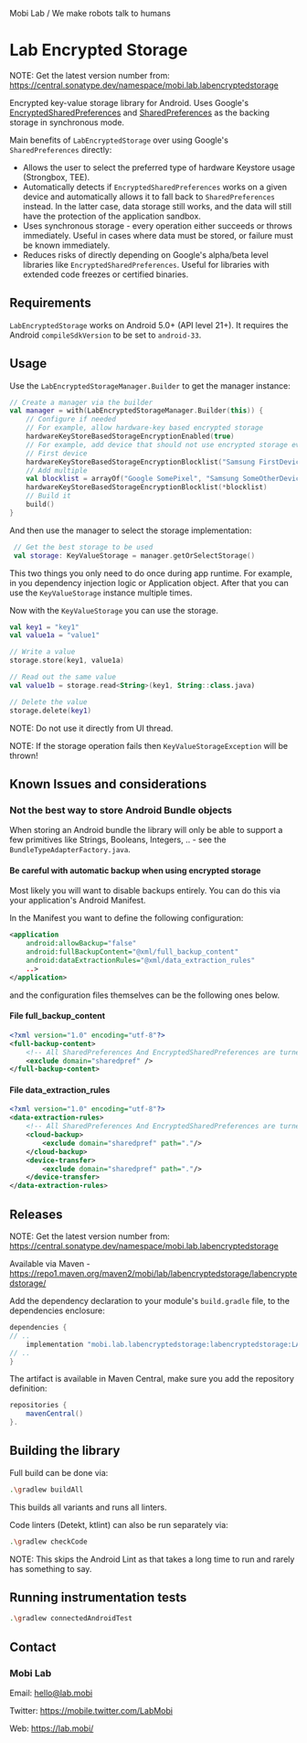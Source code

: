 Mobi Lab / We make robots talk to humans

# Lab Encrypted Storage

NOTE: Get the latest version number from: https://central.sonatype.dev/namespace/mobi.lab.labencryptedstorage

Encrypted key-value storage library for Android. Uses Google's [EncryptedSharedPreferences](https://developer.android.com/reference/androidx/security/crypto/EncryptedSharedPreferences) and [SharedPreferences](https://developer.android.com/training/data-storage/shared-preferences) as the backing storage in synchronous mode.

Main benefits of `LabEncryptedStorage` over using Google's `SharedPreferences` directly:

- Allows the user to select the preferred type of hardware Keystore usage (Strongbox, TEE).
- Automatically detects if `EncryptedSharedPreferences` works on a given device and automatically allows it to fall back to `SharedPreferences` instead. In the latter case, data storage still works, and the data will still have the protection of the application sandbox.
- Uses synchronous storage - every operation either succeeds or throws immediately. Useful in cases where data must be stored, or failure must be known immediately. 
- Reduces risks of directly depending on Google's alpha/beta level libraries like `EncryptedSharedPreferences`. Useful for libraries with extended code freezes or certified binaries.

## Requirements

`LabEncryptedStorage` works on Android 5.0+ (API level 21+). It requires the Android `compileSdkVersion` to be set to `android-33`.

## Usage

Use the `LabEncryptedStorageManager.Builder` to get the manager instance:

```kotlin
// Create a manager via the builder
val manager = with(LabEncryptedStorageManager.Builder(this)) {
	// Configure if needed
	// For example, allow hardware-key based encrypted storage
	hardwareKeyStoreBasedStorageEncryptionEnabled(true)
	// For example, add device that should not use encrypted storage ever
	// First device
	hardwareKeyStoreBasedStorageEncryptionBlocklist("Samsung FirstDevice")
	// Add multiple
	val blocklist = arrayOf("Google SomePixel", "Samsung SomeOtherDeviceModel")
	hardwareKeyStoreBasedStorageEncryptionBlocklist(*blocklist)
	// Build it
	build()
}
```

And then use the manager to select the storage implementation:

```kotlin
 // Get the best storage to be used
 val storage: KeyValueStorage = manager.getOrSelectStorage()
```

This two things you only need to do once during app runtime. For example, in you dependency injection logic or Application object. After that you can use the `KeyValueStorage` instance multiple times.

Now with the `KeyValueStorage` you can use the storage.

```kotlin
val key1 = "key1"
val value1a = "value1"

// Write a value
storage.store(key1, value1a)

// Read out the same value
val value1b = storage.read<String>(key1, String::class.java)

// Delete the value
storage.delete(key1)
```

NOTE: Do not use it directly from UI thread.

NOTE: If the storage operation fails then `KeyValueStorageException` will be thrown!

## Known Issues and considerations

### Not the best way to store Android Bundle objects

When storing an Android bundle the library will only be able to support a few primitives like Strings, Booleans, Integers, .. - see the `BundleTypeAdapterFactory.java`.

#### Be careful with automatic backup when using encrypted storage

Most likely you will want to disable backups entirely. You can do this via your application's Android Manifest.

In the Manifest you want to define the following configuration:

```xml
<application
    android:allowBackup="false"
    android:fullBackupContent="@xml/full_backup_content"
    android:dataExtractionRules="@xml/data_extraction_rules"
    ..>
</application>
```

and the configuration files themselves can be the following ones below.

#### File full_backup_content

```xml
<?xml version="1.0" encoding="utf-8"?>
<full-backup-content>
    <!-- All SharedPreferences And EncryptedSharedPreferences are turned off for now for Android 11 and older -->
    <exclude domain="sharedpref" />
</full-backup-content>
```

#### File data_extraction_rules

```xml
<?xml version="1.0" encoding="utf-8"?>
<data-extraction-rules>
    <!-- All SharedPreferences And EncryptedSharedPreferences are turned off for now for Android 12 and newer -->
    <cloud-backup>
        <exclude domain="sharedpref" path="."/>
    </cloud-backup>
    <device-transfer>
        <exclude domain="sharedpref" path="."/>
    </device-transfer>
</data-extraction-rules>
```

## Releases

NOTE: Get the latest version number from: https://central.sonatype.dev/namespace/mobi.lab.labencryptedstorage

Available via Maven - https://repo1.maven.org/maven2/mobi/lab/labencryptedstorage/labencryptedstorage/ 

Add the dependency declaration to your module's `build.gradle` file, to the dependencies enclosure:

```groovy
dependencies {
// ..
    implementation "mobi.lab.labencryptedstorage:labencryptedstorage:LATEST_VERSION"
// ..
}
```

The artifact is available in Maven Central, make sure you add the repository definition:

```groovy
repositories {
    mavenCentral()
}.
```

## Building the library

Full build can be done via:

```bash
.\gradlew buildAll
```

This builds all variants and runs all linters.

Code linters (Detekt, ktlint) can also be run separately via:

```bash
.\gradlew checkCode
```

NOTE: This skips the Android Lint as that takes a long time to run and rarely has something to say.

## Running instrumentation tests

```bash
.\gradlew connectedAndroidTest
```

## Contact

### Mobi Lab

Email: [hello@lab.mobi](mailto:hello@lab.mobi)

Twitter: https://mobile.twitter.com/LabMobi

Web: https://lab.mobi/
